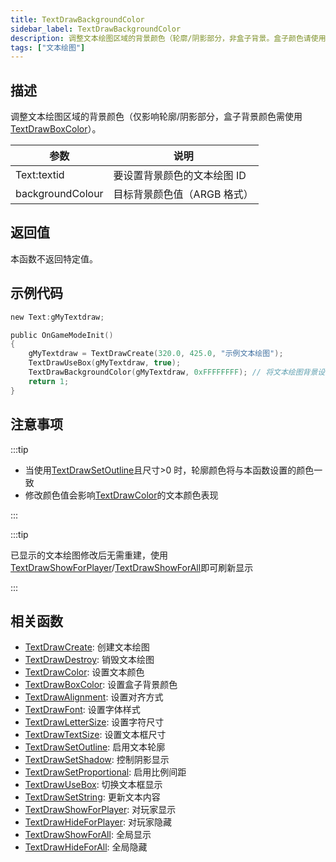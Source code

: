 ```yaml
---
title: TextDrawBackgroundColor
sidebar_label: TextDrawBackgroundColor
description: 调整文本绘图区域的背景颜色（轮廓/阴影部分，非盒子背景。盒子颜色请使用[TextDrawBoxColor](TextDrawBoxColor)）
tags: ["文本绘图"]
---
```


## 描述

调整文本绘图区域的背景颜色（仅影响轮廓/阴影部分，盒子背景颜色需使用[TextDrawBoxColor](TextDrawBoxColor)）。

| 参数             | 说明                        |
| ---------------- | --------------------------- |
| Text:textid      | 要设置背景颜色的文本绘图 ID |
| backgroundColour | 目标背景颜色值（ARGB 格式） |

## 返回值

本函数不返回特定值。

## 示例代码

```c
new Text:gMyTextdraw;

public OnGameModeInit()
{
    gMyTextdraw = TextDrawCreate(320.0, 425.0, "示例文本绘图");
    TextDrawUseBox(gMyTextdraw, true);
    TextDrawBackgroundColor(gMyTextdraw, 0xFFFFFFFF); // 将文本绘图背景设为白色
    return 1;
}
```

## 注意事项

:::tip

- 当使用[TextDrawSetOutline](TextDrawSetOutline)且尺寸>0 时，轮廓颜色将与本函数设置的颜色一致
- 修改颜色值会影响[TextDrawColor](TextDrawColor)的文本颜色表现

:::

:::tip

已显示的文本绘图修改后无需重建，使用[TextDrawShowForPlayer](TextDrawShowForPlayer)/[TextDrawShowForAll](TextDrawShowForAll)即可刷新显示

:::

## 相关函数

- [TextDrawCreate](TextDrawCreate): 创建文本绘图
- [TextDrawDestroy](TextDrawDestroy): 销毁文本绘图
- [TextDrawColor](TextDrawColor): 设置文本颜色
- [TextDrawBoxColor](TextDrawBoxColor): 设置盒子背景颜色
- [TextDrawAlignment](TextDrawAlignment): 设置对齐方式
- [TextDrawFont](TextDrawFont): 设置字体样式
- [TextDrawLetterSize](TextDrawLetterSize): 设置字符尺寸
- [TextDrawTextSize](TextDrawTextSize): 设置文本框尺寸
- [TextDrawSetOutline](TextDrawSetOutline): 启用文本轮廓
- [TextDrawSetShadow](TextDrawSetShadow): 控制阴影显示
- [TextDrawSetProportional](TextDrawSetProportional): 启用比例间距
- [TextDrawUseBox](TextDrawUseBox): 切换文本框显示
- [TextDrawSetString](TextDrawSetString): 更新文本内容
- [TextDrawShowForPlayer](TextDrawShowForPlayer): 对玩家显示
- [TextDrawHideForPlayer](TextDrawHideForPlayer): 对玩家隐藏
- [TextDrawShowForAll](TextDrawShowForAll): 全局显示
- [TextDrawHideForAll](TextDrawHideForAll): 全局隐藏
